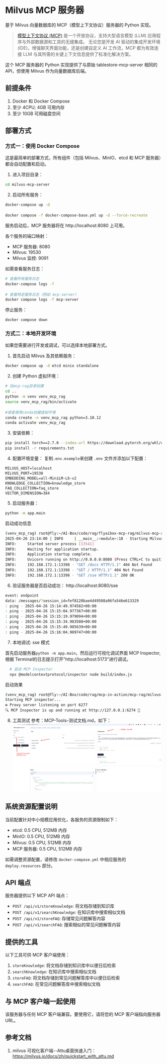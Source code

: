 # Milvus MCP 服务器

基于 Milvus 向量数据库的 MCP（模型上下文协议）服务器的 Python 实现。

> [模型上下文协议 (MCP)](https://modelcontextprotocol.io/introduction) 是一个开放协议，支持大型语言模型 (LLM) 应用程序与外部数据源和工具的无缝集成。
> 无论您是开发 AI 驱动的集成开发环境 (IDE)，增强聊天界面功能，还是创建自定义 AI 工作流，MCP 都为有效连接 LLM 与其所需的关键上下文信息提供了标准化解决方案。

这个 MCP 服务器的 Python 实现提供了与原始 tablestore-mcp-server 相同的 API，但使用 Milvus 作为向量数据库后端。

## 前提条件

1. Docker 和 Docker Compose
2. 至少 4CPU; 4GB 可用内存
3. 至少 10GB 可用磁盘空间

## 部署方式

### 方式一：使用 Docker Compose

这是最简单的部署方式，所有组件（包括 Milvus、MinIO、etcd 和 MCP 服务器）都会自动配置和启动。

1. 进入项目目录：
```bash
cd milvus-mcp-server
```

2. 启动所有服务：
```bash
docker-compose up -d

docker compose -f docker-compose-base.yml up -d --force-recreate
```

服务启动后，MCP 服务器将在 http://localhost:8080 上可用。

各个服务的端口映射：
- MCP 服务器: 8080
- Milvus: 19530
- Milvus 监控: 9091

如需查看服务日志：
```bash
# 查看所有服务日志
docker-compose logs -f

# 查看特定服务日志（例如 mcp-server）
docker compose logs -f mcp-server
```

停止服务：
```bash
docker compose down
```

### 方式二：本地开发环境

如果您需要进行开发或调试，可以选择本地部署方式。

1. 首先启动 Milvus 及其依赖服务：
```bash
docker compose up -d etcd minio standalone
```

2. 创建 Python 虚拟环境：
```bash
# 在mcp-rag目录创建
cd ..
python -m venv venv_mcp_rag
source venv_mcp_rag/bin/activate  

#或者使用conda创建虚拟环境
conda create -n venv_mcp_rag python=3.10.12
conda activate venv_mcp_rag
```

3. 安装依赖：
```bash
pip install torch==2.7.0 --index-url https://download.pytorch.org/whl/cpu
pip install -r requirements.txt
```

4. 配置环境变量：
复制`.env.example`来创建 `.env` 文件并添加以下配置：
```
MILVUS_HOST=localhost
MILVUS_PORT=19530
EMBEDDING_MODEL=all-MiniLM-L6-v2
KNOWLEDGE_COLLECTION=knowledge_store
FAQ_COLLECTION=faq_store
VECTOR_DIMENSION=384
```

5. 启动服务器：
```bash
python -m app.main
```
启动成功信息
```bash
(venv_mcp_rag) root@fly:~/AI-Box/code/rag/flyaibox-mcp-rag/milvus-mcp-server# python -m app.main
2025-04-26 23:14:00 | INFO     | __main__:<module>:18 - Starting Milvus MCP Server on port 8080
INFO:     Started server process [13541]
INFO:     Waiting for application startup.
INFO:     Application startup complete.
INFO:     Uvicorn running on http://0.0.0.0:8080 (Press CTRL+C to quit)
INFO:     192.168.172.1:13398 - "GET /docs HTTP/1.1" 404 Not Found
INFO:     192.168.172.1:13398 - "GET / HTTP/1.1" 404 Not Found
INFO:     192.168.172.1:13398 - "GET /sse HTTP/1.1" 200 OK
```
6. 验证服务器是否启动成功：
http://localhost:8080/sse

```bash
event: endpoint
data: /messages/?session_id=fef8120bae4d49508a96fa546e613329
: ping - 2025-04-26 15:14:49.974582+00:00
: ping - 2025-04-26 15:15:04.977367+00:00
: ping - 2025-04-26 15:15:19.979094+00:00
: ping - 2025-04-26 15:15:34.983508+00:00
: ping - 2025-04-26 15:15:49.985639+00:00
: ping - 2025-04-26 15:16:04.989747+00:00

```

7. 本地调试: sse 模式

首先启动服务器`python -m app.main`，然后运行可视化调试界面 MCP Inspector, 根据 Terminal的日志提示打开"http://localhost:5173"进行调试。
```bash
  # 启动 MCP Inspector
  npx @modelcontextprotocol/inspector node build/index.js
```
启动效果
```bash
(venv_mcp_rag) root@fly:~/AI-Box/code/rag/mcp-in-action/mcp-rag/milvus-mcp-server# npx @modelcontextprotocol/inspector node build/index.js
Starting MCP inspector...
⚙️ Proxy server listening on port 6277
🔍 MCP Inspector is up and running at http://127.0.0.1:6274 🚀
```

8. 工具测试
参考：MCP-Tools-测试文档.md，如下：
![流程图](../doc/img/milvus-mcp-server-01.png)

## 系统资源配置说明

当前配置针对中小规模应用优化，各服务的资源限制如下：
- etcd: 0.5 CPU, 512MB 内存
- MinIO: 0.5 CPU, 512MB 内存
- Milvus: 0.5 CPU, 512MB 内存
- MCP 服务器: 0.5 CPU, 512MB 内存

如需调整资源配置，请修改 `docker-compose.yml` 中相应服务的 `deploy.resources` 部分。

## API 端点

服务器提供以下 MCP API 端点：

- `POST /api/v1/storeKnowledge`: 将文档存储到知识库
- `POST /api/v1/searchKnowledge`: 在知识库中搜索相似文档
- `POST /api/v1/storeFAQ`: 存储常见问题解答内容
- `POST /api/v1/searchFAQ`: 搜索相似的常见问题解答内容

## 提供的工具

以下工具可供 MCP 客户端使用：

1. `storeKnowledge`: 将文档存储到知识库中以便日后检索
2. `searchKnowledge`: 在知识库中搜索相似文档
3. `storeFAQ`: 将文档存储到常见问题解答库中以便日后检索
4. `searchFAQ`: 在常见问题解答库中搜索相似文档

## 与 MCP 客户端一起使用

该服务器与任何 MCP 客户端兼容。要使用它，请将您的 MCP 客户端指向服务器 URL。

## 参考文档
1. milvus 可视化客户端--Attu桌面快速入门：https://milvus.io/docs/zh/quickstart_with_attu.md